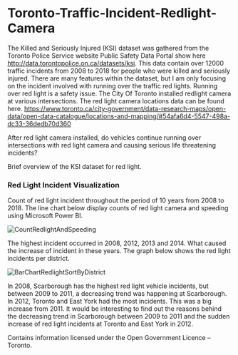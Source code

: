 # Toronto-Traffic-Incident-Redlight-Camera

The Killed and Seriously Injured (KSI) dataset was gathered from the Toronto Police Service website Public Safety Data Portal show here http://data.torontopolice.on.ca/datasets/ksi. This data contain over 12000 traffic incidents from 2008 to 2018 for people who were killed and seriously injured. There are many features within the dataset, but I am only focusing on the incident involved with running over the traffic red lights. Running over red light is a safety issue. The City Of Toronto installed redlight camera at various intersections. The red light camera locations data can be found here. https://www.toronto.ca/city-government/data-research-maps/open-data/open-data-catalogue/locations-and-mapping/#54afa6d4-5547-498a-dc33-36dedb70d360

After red light camera installed, do vehicles continue running over intersections with red light camera and causing serious life threatening incidents?

Brief overview of the KSI dataset for red light.
### Red Light Incident Visualization
Count of red light incident throughout the period of 10 years from 2008 to 2018. The line chart below display counts of red light camera and speeding using Microsoft Power BI.

![CountRedlightAndSpeeding](https://user-images.githubusercontent.com/44904887/59160810-49466600-8aa8-11e9-82fe-185c0f36c28b.png)

The highest incident occurred in 2008, 2012, 2013 and 2014. What caused the increase of incident in these years. The graph below shows the red light incidents per district. 


![BarChartRedlightSortByDistrict](https://user-images.githubusercontent.com/44904887/59160824-70049c80-8aa8-11e9-8a1f-f7116c4eb447.png)

In 2008, Scarborough has the highest red light vehicle incidents, but between 2009 to 2011, a decreasing trend was happening at Scarborough. In 2012, Toronto and East York had the most incidents. This was a big increase from 2011. It would be interesting to find out the reasons behind the decreasing trend in Scarborough between 2009 to 2011 and the sudden increase of red light incidents at Toronto and East York in 2012. 

Contains information licensed under the Open Government Licence – Toronto.
